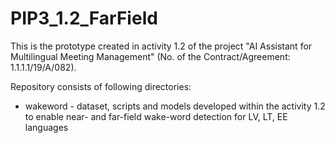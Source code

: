 # PIP3_1.2_FarField

This is the prototype created in activity 1.2 of the project "AI Assistant for Multilingual Meeting Management" (No. of the Contract/Agreement: 1.1.1.1/19/A/082).

Repository consists of following directories:
- wakeword - dataset, scripts and models developed within the activity 1.2 to enable near- and far-field wake-word detection for LV, LT, EE languages 

